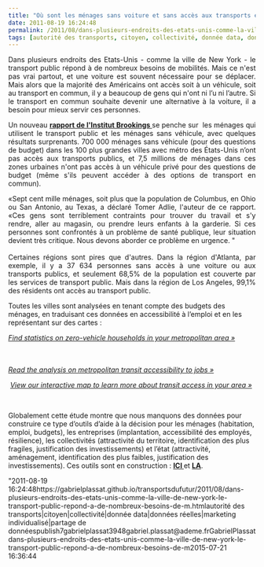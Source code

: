 ```yaml
---
title: "Où sont les ménages sans voiture et sans accès aux transports en commun ?"
date: 2011-08-19 16:24:48
permalink: /2011/08/dans-plusieurs-endroits-des-etats-unis-comme-la-ville-de-new-york-le-transport-public-repond-a-de-nombreux-besoins-de-m.html
tags: [autorité des transports, citoyen, collectivité, donnée data, données réelles, marketing individualisé, partage de données]
---
```


<p style="text-align: justify">Dans plusieurs endroits des Etats-Unis - comme la ville de New York - le transport public répond à de nombreux besoins de mobilités. Mais ce n'est pas vrai partout, et une voiture est souvent nécessaire pour se déplacer. Mais alors que la majorité des Américains ont accès soit à un véhicule, soit au transport en commun, il y a beaucoup de gens qui n'ont ni l’u ni l’autre. Si le transport en commun souhaite devenir une alternative à la voiture, il a besoin pour mieux servir ces personnes.</p> <p style="text-align: justify">Un nouveau <strong><a href="http://www.brookings.edu/papers/2011/0818_transportation_tomer_puentes.aspx" target="_blank">rapport de l'Institut Brookings </a></strong>se penche sur  les ménages qui utilisent le transport public et les ménages sans véhicule, avec quelques résultats surprenants. 700 000 ménages sans véhicule (pour des questions de budget) dans les 100 plus grandes villes avec métro des États-Unis n’ont pas accès aux transports publics, et 7,5 millions de ménages dans ces zones urbaines n'ont pas accès à un véhicule privé pour des questions de budget (même s'ils peuvent accéder à des options de transport en commun). </p>  <!--more-->   <p style="text-align: justify">«Sept cent mille ménages, soit plus que la population de Columbus, en Ohio ou San Antonio, au Texas, a déclaré Tomer Adlie, l'auteur de ce rapport. «Ces gens sont terriblement contraints pour trouver du travail et s'y rendre, aller au magasin, ou prendre leurs enfants à la garderie. Si ces personnes sont confrontés à un problème de santé publique, leur situation devient très critique. Nous devons aborder ce problème en urgence. "<br /><br />Certaines régions sont pires que d'autres. Dans la région d'Atlanta, par exemple, il y a 37 634 personnes sans accès à une voiture ou aux transports publics, et seulement 68,5% de la population est couverte par les services de transport public. Mais dans la région de Los Angeles, 99,1% des résidents ont accès au transport public.</p> <p style=""text-align: justify"">Toutes les villes sont analysées en tenant compte des budgets des ménages, en traduisant ces données en accessibilité à l’emploi et en les représentant sur des cartes :</p> <p style=""text-align: justify""><em><a href=""http://www.brookings.edu/papers/2011/0818_transportation_tomer_puentes/0818_transportation_profiles.aspx"">Find statistics on zero-vehicle households in your metropolitan area »</a></em></p> <p style=""text-align: justify""><em> <a href="https://gabrielplassat.github.io/transportsdufutur/wp-content/uploads/sites/6/old/6a0120a66d2ad4970b014e8ac5cbcc970d-800wi.jpg"" rel=""lightbox""><img alt=""Job_access"" class=""asset  asset-image at-xid-6a0120a66d2ad4970b014e8ac5cbcc970d"" src=""/wp-content/uploads/sites/6/old/6a0120a66d2ad4970b014e8ac5cbcc970d-500wi.jpg"" style=""margin-left: automargin-right: auto"" title=""Job_access"" /></a> <br /><a href="https://gabrielplassat.github.io/transportsdufutur/wp-content/uploads/sites/6/old/6a0120a66d2ad4970b015434a5f613970c-800wi.jpg"" rel=""lightbox""><img alt=""Job_access2"" class=""asset  asset-image at-xid-6a0120a66d2ad4970b015434a5f613970c"" src=""/wp-content/uploads/sites/6/old/6a0120a66d2ad4970b015434a5f613970c-500wi.jpg"" style=""margin-left: automargin-right: auto"" title=""Job_access2"" /></a> <br /></em><em><a href=""http://www.brookings.edu/reports/2011/0512_jobs_and_transit.aspx"">Read the analysis on metropolitan transit accessibility to jobs »</a></em></p> <p>               </p> <p style=""text-align: justify""> <em><a href=""http://www.brookings.edu/metro/jobs_and_transit/Map.aspx"">View our interactive map to learn more about transit access in your area »</a></em></p> <p style=""text-align: justify""> <a href="https://gabrielplassat.github.io/transportsdufutur/wp-content/uploads/sites/6/old/6a0120a66d2ad4970b015390d271ed970b-pi.jpg""><img alt=""Map_job_acess"" border=""0"" class=""asset  asset-image at-xid-6a0120a66d2ad4970b015390d271ed970b image-full"" src=""/wp-content/uploads/sites/6/old/6a0120a66d2ad4970b015390d271ed970b-800wi.jpg"" title=""Map_job_acess"" /></a></p> <p style=""text-align: justify"">Globalement cette étude montre que nous manquons des données pour construire ce type d’outils d’aide à la décision pour les ménages (habitation, emploi, budgets), les entreprises (implantation, accessibilité des employés, résilience), les collectivités (attractivité du territoire, identification des plus fragiles, justification des investissements) et l’état (attractivité, aménagement, identification des plus faibles, justification des investissements). Ces outils sont en construction : <strong><a href="https://gabrielplassat.github.io/transportsdufutur/2011/04/housing-transportation-un-outil-puissant-daide-a-la-decision-pour-les-menages-les-collectivites-les.html"" target=""_blank"">ICI </a></strong>et <strong><a href="https://gabrielplassat.github.io/transportsdufutur/2010/08/lier-choix-de-lieux-dhabitations-et-de-transports.html"" target=""_blank"">LA</a></strong>.</p>"2011-08-19 16:24:48https://gabrielplassat.github.io/transportsdufutur/2011/08/dans-plusieurs-endroits-des-etats-unis-comme-la-ville-de-new-york-le-transport-public-repond-a-de-nombreux-besoins-de-m.htmlautorité des transports|citoyen|collectivité|donnée data|données réelles|marketing individualisé|partage de donnéespublish7gabrielplassat3948gabriel.plassat@ademe.frGabrielPlassatdans-plusieurs-endroits-des-etats-unis-comme-la-ville-de-new-york-le-transport-public-repond-a-de-nombreux-besoins-de-m2015-07-21 16:36:44
